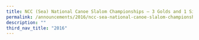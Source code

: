 ```yaml
---
title: NCC (Sea) National Canoe Slalom Championships – 3 Golds and 1 Silver
permalink: /announcements/2016/ncc-sea-national-canoe-slalom-championships-3-golds-and-1-silver/
description: ""
third_nav_title: "2016"
---
```

